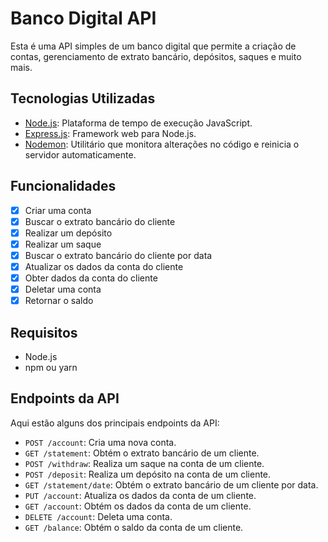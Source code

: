 # Banco Digital API

Esta é uma API simples de um banco digital que permite a criação de contas, gerenciamento de extrato bancário, depósitos, saques e muito mais.

## Tecnologias Utilizadas

- [Node.js](https://nodejs.org/): Plataforma de tempo de execução JavaScript.
- [Express.js](https://expressjs.com/): Framework web para Node.js.
- [Nodemon](https://nodemon.io/): Utilitário que monitora alterações no código e reinicia o servidor automaticamente.

## Funcionalidades

- [x] Criar uma conta
- [x] Buscar o extrato bancário do cliente
- [x] Realizar um depósito
- [x] Realizar um saque
- [x] Buscar o extrato bancário do cliente por data
- [x] Atualizar os dados da conta do cliente
- [x] Obter dados da conta do cliente
- [x] Deletar uma conta
- [x] Retornar o saldo

## Requisitos

- Node.js
- npm ou yarn

## Endpoints da API

Aqui estão alguns dos principais endpoints da API:

- `POST /account`: Cria uma nova conta.
- `GET /statement`: Obtém o extrato bancário de um cliente.
- `POST /withdraw`: Realiza um saque na conta de um cliente.
- `POST /deposit`: Realiza um depósito na conta de um cliente.
- `GET /statement/date`: Obtém o extrato bancário de um cliente por data.
- `PUT /account`: Atualiza os dados da conta de um cliente.
- `GET /account`: Obtém os dados da conta de um cliente.
- `DELETE /account`: Deleta uma conta.
- `GET /balance`: Obtém o saldo da conta de um cliente.
